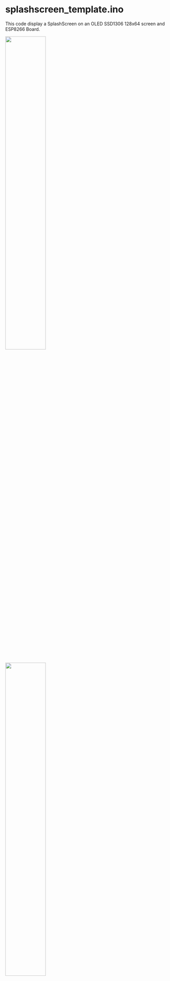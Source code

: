 
# splashscreen_template.ino

This code display a SplashScreen on an OLED SSD1306 128x64 screen and ESP8266 Board.

<img src="https://www.3x0c3t.com/IMG/splashscreen_template.png" width=50% height=50%>
<img src="https://www.3x0c3t.com/IMG/splashscreen_template2.png" width=50% height=50%>
